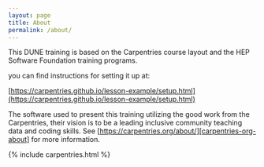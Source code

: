 ```yaml
---
layout: page
title: About
permalink: /about/
---
```

This DUNE training is based on the Carpentries course layout and the HEP Software Foundation training programs. 

you can find instructions for setting it up at:

[https://carpentries.github.io/lesson-example/setup.html](https://carpentries.github.io/lesson-example/setup.html)

The software used to present this training utilizing the good work from the Carpentries, their vision is to be a leading inclusive community teaching data and coding skills. See [https://carpentries.org/about/][carpentries-org-about] for more information.

[carpentries-org-about]: https://carpentries.org/about/
[hsf-training-center]: https://hsf-training.org/training-center/
{% include carpentries.html %}

